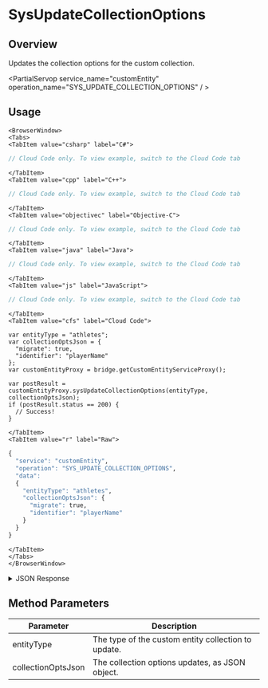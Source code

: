 # SysUpdateCollectionOptions
## Overview
Updates the collection options for the custom collection.

<PartialServop service_name="customEntity" operation_name="SYS_UPDATE_COLLECTION_OPTIONS" / >

## Usage

```mdx-code-block
<BrowserWindow>
<Tabs>
<TabItem value="csharp" label="C#">
```

```csharp
// Cloud Code only. To view example, switch to the Cloud Code tab
```

```mdx-code-block
</TabItem>
<TabItem value="cpp" label="C++">
```

```cpp
// Cloud Code only. To view example, switch to the Cloud Code tab
```

```mdx-code-block
</TabItem>
<TabItem value="objectivec" label="Objective-C">
```

```objectivec
// Cloud Code only. To view example, switch to the Cloud Code tab
```

```mdx-code-block
</TabItem>
<TabItem value="java" label="Java">
```

```java
// Cloud Code only. To view example, switch to the Cloud Code tab
```

```mdx-code-block
</TabItem>
<TabItem value="js" label="JavaScript">
```

```javascript
// Cloud Code only. To view example, switch to the Cloud Code tab
```

```mdx-code-block
</TabItem>
<TabItem value="cfs" label="Cloud Code">
```

```cfscript
var entityType = "athletes";
var collectionOptsJson = {
  "migrate": true,
  "identifier": "playerName"
};
var customEntityProxy = bridge.getCustomEntityServiceProxy();

var postResult = customEntityProxy.sysUpdateCollectionOptions(entityType, collectionOptsJson);
if (postResult.status == 200) {
  // Success!
}
```

```mdx-code-block
</TabItem>
<TabItem value="r" label="Raw">
```

```r
{
  "service": "customEntity",
  "operation": "SYS_UPDATE_COLLECTION_OPTIONS",
  "data":
  {
    "entityType": "athletes",
    "collectionOptsJson": {
      "migrate": true,
      "identifier": "playerName"
    }
  }
}
```

```mdx-code-block
</TabItem>
</Tabs>
</BrowserWindow>
```

<details>
<summary>JSON Response</summary>

```json
{
  "data": {
    "options": {
      "isOwned": false,
      "migrate": true,
      "identifier": "playerName",
      "dataTemplateJson": {
        "playerName": "Randy Traywick",
        "playerId": 123456,
        "teamName": "Super Stars",
        "jerseyNum": 44
      },
      "dataTemplateText": "**Important** notes go here..."
    },
    "name": "athletes",
    "customIndexes": {
      "jerseyNum": {
        "name": "jerseyNum",
        "keysJson": "{\n    \"data.jerseyNum\":1\n}",
        "optionsJson": "{\"name\":\"jerseyNum\",\"background\":true}",
        "options": {
          "name": "jerseyNum",
          "background": true
        }
      },
      "playerName": {
        "name": "playerName",
        "keysJson": "{\n    \"data.playerName\": \"text\"\n}",
        "optionsJson": "{\"name\":\"playerName\",\"background\":true}",
        "options": {
          "name": "playerName",
          "background": true
        }
      },
      "playernameindex": {
        "name": "playernameindex",
        "keysJson": "{\"data.playerName\":1.0}",
        "optionsJson": "{\"name\":\"playernameindex\",\"background\":true}",
        "options": {
          "name": "playernameindex",
          "background": true
        }
      }
    }
  },
  "status": 200
}
```
</details>

## Method Parameters
Parameter | Description
--------- | -----------
entityType | The type of the custom entity collection to update.
collectionOptsJson | The collection options updates, as JSON object.


